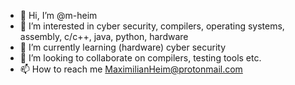 - 👋 Hi, I’m @m-heim
- 👀 I’m interested in cyber security, compilers, operating systems, assembly, c/c++, java, python, hardware
- 🌱 I’m currently learning (hardware) cyber security
- 💞️ I’m looking to collaborate on compilers, testing tools etc.
- 📫 How to reach me MaximilianHeim@protonmail.com

<!---
xMaxH/xMaxH is a ✨ special ✨ repository because its `README.md` (this file) appears on your GitHub profile.
You can click the Preview link to take a look at your changes.
--->
